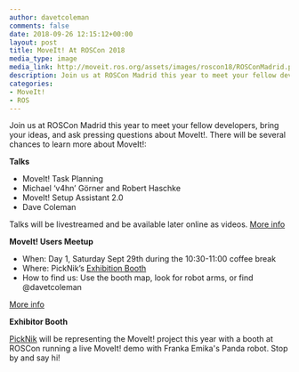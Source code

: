 ```yaml
---
author: davetcoleman
comments: false
date: 2018-09-26 12:15:12+00:00
layout: post
title: MoveIt! At ROSCon 2018
media_type: image
media_link: http://moveit.ros.org/assets/images/roscon18/ROSConMadrid.png
description: Join us at ROSCon Madrid this year to meet your fellow developers, bring your ideas, and ask pressing questions about MoveIt!.
categories:
- MoveIt!
- ROS
---
```


Join us at ROSCon Madrid this year to meet your fellow developers, bring your ideas, and ask pressing questions about MoveIt!. There will be several chances to learn more about MoveIt!:

**Talks**

- MoveIt! Task Planning
- Michael ‘v4hn’ Görner and Robert Haschke
- MoveIt! Setup Assistant 2.0
- Dave Coleman

Talks will be livestreamed and be available later online as videos. [More info](https://roscon.ros.org/2018/)

**MoveIt! Users Meetup**

- When: Day 1, Saturday Sept 29th during the 10:30-11:00 coffee break
- Where: PickNik’s [Exhibition Booth](https://roscon.ros.org/2018/img/ROSCon2018_exhibitor_layout.pdf)
- How to find us: Use the booth map, look for robot arms, or find @davetcoleman

[More info](https://discourse.ros.org/t/roscon-2018-informal-meetings-of-special-interest-groups/6151/6)

**Exhibitor Booth**

[PickNik](https://picknik.ai/) will be representing the MoveIt! project this year with a booth at ROSCon running a live MoveIt! demo with Franka Emika's Panda robot. Stop by and say hi!
